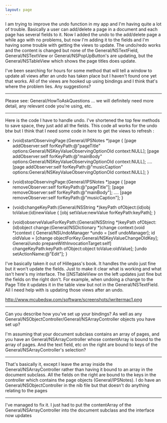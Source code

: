 ```yaml
---
layout: page
---
```




I am trying to improve the undo function in my app and I'm having quite a lot of trouble. Basically a user can add/delete a page in a document and each page has several fields to it. Now I added the undo to the add/delete page a while ago with no problems, but now I'm adding it to the fields and I'm having some trouble with getting the views to update. The undo/redo works and the content is changed but none of the General/NSTextField, General/NSTextView or General/NSPopUpButton's are updating, but the General/NSTableView which shows the page titles does update.

I've been searching for hours for some method that will tell a window to update all views after an undo has taken place but I haven't found one yet that works. All of the views are hooked up using bindings and I think that's where the problem lies. Any suggestions?

----

Please see: General/HowToAskQuestions ... we will definitely need more detail, any relevant code you're using, etc.

----

Here is the code I have to handle undo. I've shortened the top few methods to save space, they just add all the fields. This code all works for the undo btw but I think that I need some code in here to get the views to refresh :

    

- (void)startObservingPage:(General/IPSNotes *)page {
	[page addObserver:self forKeyPath:@"pageTitle" options:General/NSKeyValueObservingOptionOld context:NULL];
	[page addObserver:self forKeyPath:@"mainBody" options:General/NSKeyValueObservingOptionOld context:NULL];
	....
	[page addObserver:self forKeyPath:@"musicCaption" options:General/NSKeyValueObservingOptionOld context:NULL];
}

- (void)stopObservingPage:(General/IPSNotes *)page {
	[page removeObserver:self forKeyPath:@"pageTitle"];
	[page removeObserver:self forKeyPath:@"mainBody"];
	....
	[page removeObserver:self forKeyPath:@"musicCaption"];
}

- (void)changeKeyPath:(General/NSString *)keyPath
			 ofObject:(id)obj
			  toValue:(id)newValue
{
	[obj setValue:newValue forKeyPath:keyPath];
}

- (void)observeValueForKeyPath:(General/NSString *)keyPath
					  ofObject:(id)object
						change:(General/NSDictionary *)change
					   context:(void *)context
{
	General/NSUndoManager *undo = [self undoManager];
	id oldValue = [change objectForKey:General/NSKeyValueChangeOldKey];
	General/undo prepareWithInvocationTarget:self] changeKeyPath:keyPath ofObject:object toValue:oldValue];
	[undo setActionName:@"Edit"];
}



I've basically taken it out of Hillegass's book. It handles the undo just fine but it won't update the fields. Just to make it clear what is working and what isn't here's my interface. The [[NSTableView on the left updates just fine but the fields on the right don't. For example, when undoing a change to the Page Title it updates it in the table view but not in the General/NSTextField. All I need help with is updating those views after an undo.

http://www.mcubedsw.com/software/screenshots/iwritermac1.png

----

Can you describe how you've set up your bindings? As well as any General/NSObjectController/General/NSArrayController objects you have set up?

I'm assuming that your document subclass contains an array of pages, and you have an General/NSArrayController whose contentArray is bound to the array of pages. And the text field, etc on the right are bound to keys of the General/NSArrayController's selection?

----

That's basically it, except I leave the array inside the General/NSArrayController rather than having it bound to an array in the document subclass. All the fields on the right are bound to the keys in the controller which contains the page objects (General/IPSNotes). I do have an General/NSObjectController in the nib file but that doesn't do anything relating to the pages

----

I've managed to fix it. I just had to put the contentArray of the General/NSArrayController into the document subclass and the interface now updates